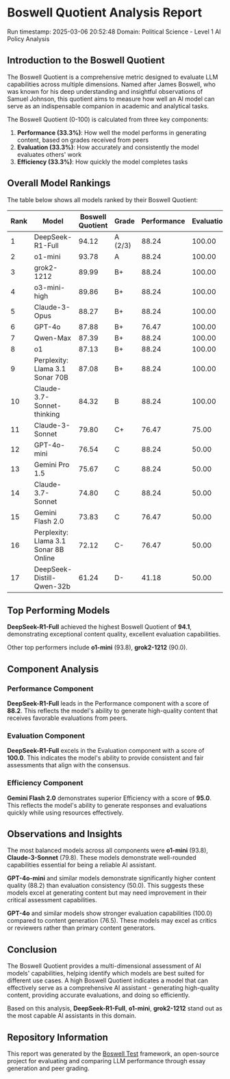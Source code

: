# Boswell Quotient Analysis Report

Run timestamp: 2025-03-06 20:52:48
Domain: Political Science - Level 1 AI Policy Analysis

## Introduction to the Boswell Quotient
The Boswell Quotient is a comprehensive metric designed to evaluate LLM capabilities across multiple dimensions. Named after James Boswell, who was known for his deep understanding and insightful observations of Samuel Johnson, this quotient aims to measure how well an AI model can serve as an indispensable companion in academic and analytical tasks.

The Boswell Quotient (0-100) is calculated from three key components:
1. **Performance (33.3%)**: How well the model performs in generating content, based on grades received from peers
2. **Evaluation (33.3%)**: How accurately and consistently the model evaluates others' work
3. **Efficiency (33.3%)**: How quickly the model completes tasks

## Overall Model Rankings
The table below shows all models ranked by their Boswell Quotient:

| Rank | Model | Boswell Quotient | Grade | Performance | Evaluation | Efficiency |
|------|-------|-----------------|-------|------------|------------|------------|
| 1 | DeepSeek-R1-Full | 94.12 | A (2/3) | 88.24 | 100.00 | N/A (0.00) |
| 2 | o1-mini | 93.78 | A | 88.24 | 100.00 | 93.12 |
| 3 | grok2-1212 | 89.99 | B+ | 88.24 | 100.00 | 81.77 |
| 4 | o3-mini-high | 89.86 | B+ | 88.24 | 100.00 | 81.37 |
| 5 | Claude-3-Opus | 88.27 | B+ | 88.24 | 100.00 | 76.60 |
| 6 | GPT-4o | 87.88 | B+ | 76.47 | 100.00 | 87.16 |
| 7 | Qwen-Max | 87.39 | B+ | 88.24 | 100.00 | 73.97 |
| 8 | o1 | 87.13 | B+ | 88.24 | 100.00 | 73.20 |
| 9 | Perplexity: Llama 3.1 Sonar 70B | 87.08 | B+ | 88.24 | 100.00 | 73.03 |
| 10 | Claude-3.7-Sonnet-thinking | 84.32 | B | 88.24 | 100.00 | 64.78 |
| 11 | Claude-3-Sonnet | 79.80 | C+ | 76.47 | 75.00 | 87.89 |
| 12 | GPT-4o-mini | 76.54 | C | 88.24 | 50.00 | 91.34 |
| 13 | Gemini Pro 1.5 | 75.67 | C | 88.24 | 50.00 | 88.75 |
| 14 | Claude-3.7-Sonnet | 74.80 | C | 88.24 | 50.00 | 86.13 |
| 15 | Gemini Flash 2.0 | 73.83 | C | 76.47 | 50.00 | 94.96 |
| 16 | Perplexity: Llama 3.1 Sonar 8B Online | 72.12 | C- | 76.47 | 50.00 | 89.84 |
| 17 | DeepSeek-Distill-Qwen-32b | 61.24 | D- | 41.18 | 50.00 | 92.46 |

## Top Performing Models

**DeepSeek-R1-Full** achieved the highest Boswell Quotient of **94.1**, 
demonstrating exceptional content quality, excellent evaluation capabilities.

Other top performers include **o1-mini** (93.8), **grok2-1212** (90.0).

## Component Analysis

### Performance Component
**DeepSeek-R1-Full** leads in the Performance component with a score of **88.2**. This reflects the model's ability to generate high-quality content that receives favorable evaluations from peers.

### Evaluation Component
**DeepSeek-R1-Full** excels in the Evaluation component with a score of **100.0**. This indicates the model's ability to provide consistent and fair assessments that align with the consensus.

### Efficiency Component
**Gemini Flash 2.0** demonstrates superior Efficiency with a score of **95.0**. This reflects the model's ability to generate responses and evaluations quickly while using resources effectively.

## Observations and Insights
The most balanced models across all components were **o1-mini** (93.8), **Claude-3-Sonnet** (79.8). These models demonstrate well-rounded capabilities essential for being a reliable AI assistant.

**GPT-4o-mini** and similar models demonstrate significantly higher content quality (88.2) than evaluation consistency (50.0). This suggests these models excel at generating content but may need improvement in their critical assessment capabilities.

**GPT-4o** and similar models show stronger evaluation capabilities (100.0) compared to content generation (76.5). These models may excel as critics or reviewers rather than primary content generators.

## Conclusion
The Boswell Quotient provides a multi-dimensional assessment of AI models' capabilities, helping identify which models are best suited for different use cases. A high Boswell Quotient indicates a model that can effectively serve as a comprehensive AI assistant - generating high-quality content, providing accurate evaluations, and doing so efficiently.

Based on this analysis, **DeepSeek-R1-Full**, **o1-mini**, **grok2-1212** stand out as the most capable AI assistants in this domain.

## Repository Information
This report was generated by the [Boswell Test](https://github.com/referential-ai/boswell-test) framework, an open-source project for evaluating and comparing LLM performance through essay generation and peer grading.